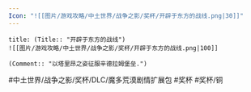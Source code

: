 ```yaml
---
Icon: "![[图片/游戏攻略/中土世界/战争之影/奖杯/开辟于东方的战线.png|30]]"
---
```

```ad-common-bronze-trophy
title: (Title:: "开辟于东方的战线")
![[图片/游戏攻略/中土世界/战争之影/奖杯/开辟于东方的战线.png|100]]

(Comment:: "以塔里昂之姿征服辛德拉姆堡垒.")
```

#中土世界/战争之影/奖杯/DLC/魔多荒漠剧情扩展包 #奖杯 #奖杯/铜
